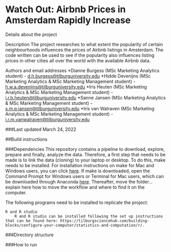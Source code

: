 **Watch Out: Airbnb Prices in Amsterdam Rapidly Increase**
===================================================================

Details about the project

Description
The project researches to what extent the popularity of certain neighbourhoods influences the prices of Airbnb listings in Amsterdam. The code written can be used to see if the popularity also influences listing prices in other cities all over the world with the available Airbnb data.

Authors and email addresses
*Dianne Burgess (MSc Marketing Analytics student) - d.h.burgess@tilburguniversity.edu
*Hidde Devenijns (MSc Marketing Analytics & MSc Marketing Management student) - h.w.a.devenijns@tilburguniversity.edu
*Iris Heuten (MSc Marketing Analytics & MSc Marketing Management student) - i.r.b.heuten@tilburguniversity.edu
*Sanne Jansen (MSc Marketing Analytics & MSc Marketing Management student) - s.m.p.jansen@tilburguniversity.edu
*Iris van Walraven (MSc Marketing Analytics & MSc Marketing Management student) - i.r.m.vanwalraven@tilburguniversity.edu

###Last updated
March 24, 2022

##Build instructions

###Dependencies
This repository contains a pipeline to download, explore, prepare and finally, analyze the data. Therefore, a first step that needs to be made is to link the data (cloning) to your laptop or desktop. To do this, make needs to be installed. For installation instructions on make for Mac and Windows users, you can click [here](https://tilburgsciencehub.com/building-blocks/configure-your-computer/automation-and-workflows/make/). If make is downloaded, open the Command Prompt for Windows users or Terminal for Mac users, which can be downloaded through Anaconda [here](https://www.anaconda.com/products/individual). Thereafter, move the folder... explain here how to move the workflow and where to find it on the computer.

The following programs need to be installed to replicate the project:

    R and R studio
        R and R studio can be installed following the set up instructions that can be found here: https://tilburgsciencehub.com/building-blocks/configure-your-computer/statistics-and-computation/r/.
              
 

###Directory structure


###How to run
